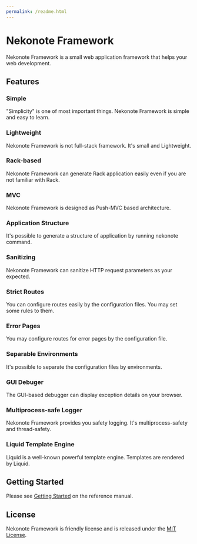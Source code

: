 ```yaml
---
permalink: /readme.html
---
```


# Nekonote Framework

Nekonote Framework is a small web application framework that helps your web development.

## Features

### Simple
"Simplicity" is one of most important things. Nekonote Framework is simple and easy to learn.

### Lightweight
Nekonote Framework is not full-stack framework. It's small and Lightweight.

### Rack-based
Nekonote Framework can generate Rack application easily even if you are not familiar with Rack.

### MVC
Nekonote Framework is designed as Push-MVC based architecture.

### Application Structure
It's possible to generate a structure of application by running nekonote command.

### Sanitizing
Nekonote Framework can sanitize HTTP request parameters as your expected.

### Strict Routes
You can configure routes easily by the configuration files. You may set some rules to them.

### Error Pages
You may configure routes for error pages by the configuration file.

### Separable Environments
It's possible to separate the configuration files by environments.

### GUI Debuger
The GUI-based debugger can display exception details on your browser.

### Multiprocess-safe Logger
Nekonote Framework provides you safety logging. It's multiprocess-safety and thread-safety.

### Liquid Template Engine
Liquid is a well-known powerful template engine. Templates are rendered by Liquid.

## Getting Started

Please see [Getting Started](https://nekonote-framework.github.io/document/1.0.0-beta/getting-started.html) on the reference manual.

## License

Nekonote Framework is friendly license and is released under the [MIT License](https://opensource.org/licenses/MIT).
